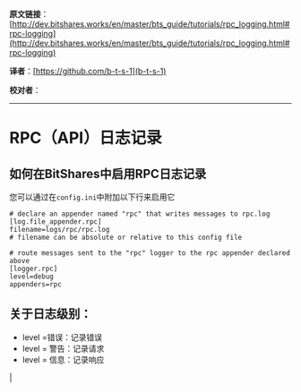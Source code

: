   **原文链接**：[http://dev.bitshares.works/en/master/bts_guide/tutorials/rpc_logging.html#rpc-logging](http://dev.bitshares.works/en/master/bts_guide/tutorials/rpc_logging.html#rpc-logging)
 
 **译者**：[https://github.com/b-t-s-1](b-t-s-1)
 
 **校对者**： 

***   

RPC（API）日志记录
=================================

如何在BitShares中启用RPC日志记录
------------------------------------------

您可以通过在`config.ini`中附加以下行来启用它

	# declare an appender named "rpc" that writes messages to rpc.log
	[log.file_appender.rpc]
	filename=logs/rpc/rpc.log
	# filename can be absolute or relative to this config file

	# route messages sent to the "rpc" logger to the rpc appender declared above
	[logger.rpc]
	level=debug
	appenders=rpc


## 关于日志级别：

- level =错误：记录错误
- level = 警告：记录请求
- level = 信息：记录响应



|


		
